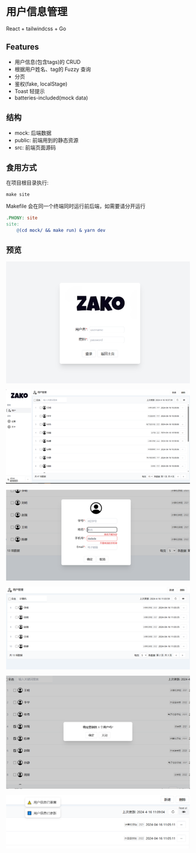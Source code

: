 # 用户信息管理

React + tailwindcss + Go

## Features

- 用户信息(包含tags)的 CRUD
- 根据用户姓名、tag的 Fuzzy 查询
- 分页
- 鉴权(fake, localStage)
- Toast 轻提示
- batteries-included(mock data)

## 结构

- mock: 后端数据
- public: 前端用到的静态资源
- src: 前端页面源码

## 食用方式

在项目根目录执行:

```shell
make site
```

Makefile 会在同一个终端同时运行前后端，如需要请分开运行

```makefile
.PHONY: site
site:
	@(cd mock/ && make run) & yarn dev
```

## 预览

![login](imgs/login.png)

![dashboard](imgs/dashboard.png)

![newuser](imgs/newuser.png)

![pagesplit](imgs/pagesplit.png)

![deleteuser](imgs/deleteuser.png)

![mock-reset](imgs/mock-reset.png)
